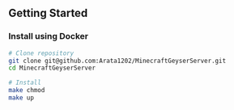 ## Getting Started

### Install using Docker

```bash
# Clone repository
git clone git@github.com:Arata1202/MinecraftGeyserServer.git
cd MinecraftGeyserServer

# Install
make chmod
make up
```
